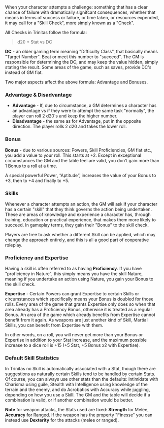 When your character attempts a challenge: something that has a clear chance of failure with dramatically signifcant consequences, whether that means in terms of success or failure, or time taken, or resources expended, it may call for a "Skill Check", more simply known as a "Check".

All Checks in Trinitas follow the formula:

> d20 + Stat vs DC

**DC** - an older gaming term meaning "Difficulty Class", that basically means "Target Number". Beat or meet this number to "succeed". The GM is responsible for determining the DC, and may keep the value hidden, simply stating the result. Some areas of the game, such as saves, provide DC's instead of GM fiat.

Two major aspects affect the above formula: Advantage and Bonuses.

### Advantage & Disadvantage
- **Advantage** - If, due to circumstance, a GM determines a character has an advantage vs if they were to attempt the same task "normally", the player can roll 2 d20's and keep the higher number.
- **Disadvantage** - the same as for Advantage, put in the opposite direction. The player rolls 2 d20 and takes the lower roll.

### Bonus
**Bonus** - due to various sources: Powers, Skill Proficiencies, GM fiat etc., you add a value to your roll. This starts at +2. Except in exceptional circumstances the GM and the table feel are valid, you don't gain more than 1 Bonus to a roll at a time.

A special powerful Power, “Aptitude”, increases the value of your Bonus to +3, then to +4 and finally to +5.

### Skills
Whenever a character attempts an action, the GM will ask if your character has a certain "skill" that they think governs the action being undertaken. These are areas of knowledge and experience a character has, through training, education or practical experience, that makes them more likely to succeed. In gameplay terms, they gain their "Bonus" to the skill check.

Players are free to ask whether a different Skill can be applied, which may change the approach entirely, and this is all a good part of cooperative roleplay.

### Proficiency and Expertise
Having a skill is often referred to as having **Proficiency**. If you have "proficiency in Nature", this simply means you have the skill Nature, meaning if you undertake an action using Nature, you gain your Bonus to the skill check.

**Expertise** - Certain Powers can grant Expertise to certain Skills or circumstances which specifically means your Bonus is doubled for those rolls. Every area of the game that grants Expertise only does so when that area already has a Proficiency Bonus, otherwise it is treated as a regular Bonus. An area of the game which already benefits from Expertise cannot benefit from it again. As weapons are just another kind of Skill, Martial Skills, you can benefit from Expertise with them.

In other words, on a roll, you will never get more than your Bonus or Expertise in addition to your Stat increase, and the maximum possible increase to a dice roll is +15 (+5 Stat, +5 Bonus x2 with Expertise).

### Default Skill Statistics
In Trinitas no Skill is automatically associated with a Stat, though there are suggestions as naturally certain Skills tend to be handled by certain Stats. Of course, you can always use other stats than the defaults: Intimidate with Charisma using guile, Stealth with Intelligence using knowledge of the terrain and the enemy, and do Acrobatics with Accuracy while juggling, depending on how you use a Skill. The GM and the table will decide if a combination is valid, or if another combination would be better.

**Note** for weapon attacks, the Stats used are fixed: **Strength** for Melee, **Accuracy** for Ranged. If the weapon has the property "Finesse" you can instead use **Dexterity** for the attacks (melee or ranged).

